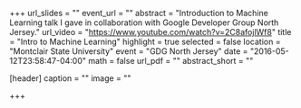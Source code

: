 +++
url_slides = ""
event_url = ""
abstract = "Introduction to Machine Learning talk I gave in collaboration with Google Developer Group North Jersey."
url_video = "https://www.youtube.com/watch?v=2C8afojlWf8"
title = "Intro to Machine Learning"
highlight = true
selected = false
location = "Montclair State University"
event = "GDG North Jersey"
date = "2016-05-12T23:58:47-04:00"
math = false
url_pdf = ""
abstract_short = ""

[header]
  caption = ""
  image = ""

+++

